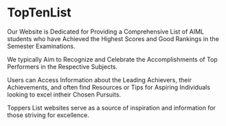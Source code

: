 # TopTenList

Our Website is Dedicated for Providing a Comprehensive List of AIML students who have Achieved the Highest Scores and Good Rankings in the Semester Examinations.

We typically Aim to Recognize and Celebrate the
Accomplishments of Top Performers in the Respective Subjects.

Users can Access Information about the Leading
Achievers, their Achievements, and often find Resources or Tips for Aspiring Individuals looking to excel intheir Chosen Pursuits.

Toppers List websites serve as a source of inspiration and information for those striving for excellence.

